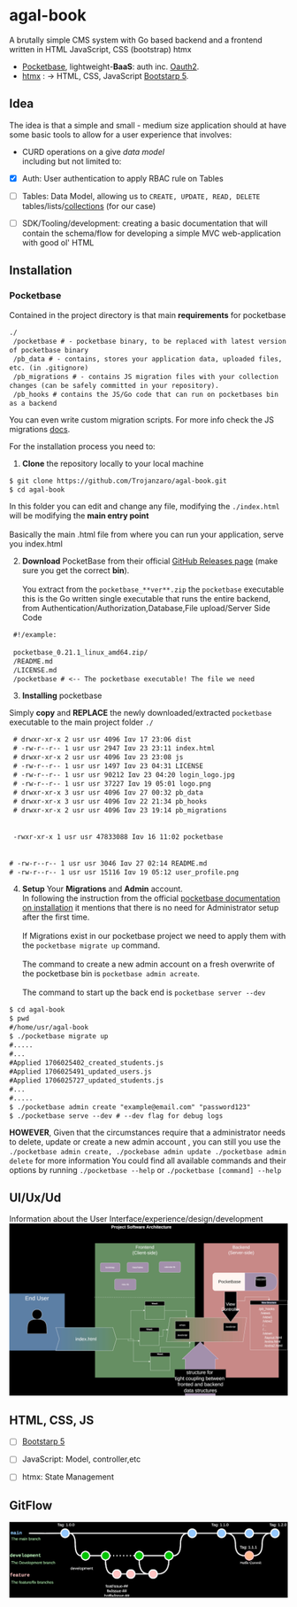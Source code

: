 # agal-book
A brutally simple CMS system with Go based backend and a frontend written in HTML JavaScript, CSS (bootstrap) htmx
+ [Pocketbase](https://pocketbase.io/), lightweight-**BaaS**: auth inc. [Oauth2](https://datatracker.ietf.org/doc/html/rfc6749).
+ [htmx](https://htmx.org/) : -> HTML, CSS, JavaScript [Bootstarp 5](https://getbootstrap.com/docs/5.3/getting-started/introduction/).



## Idea
The idea is that a simple and small - medium size application should at have some basic tools to allow for a user experience that involves:


+ CURD operations on a give *data model* <br/>including but not limited to:<br/>
- [x] Auth: User authentication to apply RBAC rule on Tables
- [ ] Tables: Data Model, allowing us to `CREATE, UPDATE, READ, DELETE` tables/lists/[collections](https://pocketbase.io/docs/collections/) (for our case)
- [ ] SDK/Tooling/development: creating a basic documentation that will contain the schema/flow for developing a simple MVC web-application with good ol' HTML


## Installation


### Pocketbase
Contained in the project directory is that main **requirements** for pocketbase
``` shell
./
 /pocketbase # - pocketbase binary, to be replaced with latest version of pocketbase binary
 /pb_data # - contains, stores your application data, uploaded files, etc. (in .gitignore)
 /pb_migrations # - contains JS migration files with your collection changes (can be safely committed in your repository).
 /pb_hooks # contains the JS/Go code that can run on pocketbases bin as a backend
```
You can even write custom migration scripts. For more info check the JS migrations [docs](https://pocketbase.io/docs/js-migrations).


For the installation process you need to:


1. **Clone** the repository locally to your local machine
```shell
$ git clone https://github.com/Trojanzaro/agal-book.git
$ cd agal-book
```
In this folder you can edit and change any file, modifying the `./index.html` will be modifying the **main entry point** <br /><br /> Basically the main .html file from where you can run your application, serve you index.html

2. **Download** PocketBase from their official [GitHub Releases page](https://github.com/pocketbase/pocketbase/releases) (make sure you get the correct **bin**). <br /> <br />You extract from the `pocketbase_**ver**.zip` the `pocketbase` executable<br /> this is the Go written single executable that runs the entire backend, from Authentication/Authorization,Database,File upload/Server Side Code
```shell
 #!/example:

 pocketbase_0.21.1_linux_amd64.zip/
 /README.md
 /LICENSE.md
 /pocketbase # <-- The pocketbase executable! The file we need

```


3. **Installing** pocketbase


Simply **copy** and **REPLACE** the newly downloaded/extracted `pocketbase` executable to the main project folder `./`
```shell
 # drwxr-xr-x 2 usr usr 4096 Ιαν 17 23:06 dist
 # -rw-r--r-- 1 usr usr 2947 Ιαν 23 23:11 index.html
 # drwxr-xr-x 2 usr usr 4096 Ιαν 23 23:08 js
 # -rw-r--r-- 1 usr usr 1497 Ιαν 23 04:31 LICENSE
 # -rw-r--r-- 1 usr usr 90212 Ιαν 23 04:20 login_logo.jpg
 # -rw-r--r-- 1 usr usr 37227 Ιαν 19 05:01 logo.png
 # drwxr-xr-x 3 usr usr 4096 Ιαν 27 00:32 pb_data
 # drwxr-xr-x 3 usr usr 4096 Ιαν 22 21:34 pb_hooks
 # drwxr-xr-x 2 usr usr 4096 Ιαν 23 19:14 pb_migrations


 -rwxr-xr-x 1 usr usr 47833088 Ιαν 16 11:02 pocketbase


# -rw-r--r-- 1 usr usr 3046 Ιαν 27 02:14 README.md
# -rw-r--r-- 1 usr usr 15116 Ιαν 19 05:12 user_profile.png
```


4. **Setup** Your **Migrations** and **Admin** account. <br/>In following the instruction from the official [pocketbase documentation on installation](https://pocketbase.io/docs/#:~:text=Once%20you%27ve%20extracted,pocketbase%20%5Bcommand%5D%20%2D%2Dhelp)
it mentions that there is no need for Administrator setup after the first time.<br/><br/>If Migrations exist in our pocketbase project we need to apply them with the `pocketbase migrate up` command.<br/><br/>
The command to create a new admin account on a fresh overwrite of the pocketbase bin is `pocketbase admin acreate`.<br/><br/> The command to start up the back end is `pocketbase server --dev`<br/>
```shell
$ cd agal-book
$ pwd
#/home/usr/agal-book
$ ./pocketbase migrate up
#.....
#...
#Applied 1706025402_created_students.js
#Applied 1706025491_updated_users.js
#Applied 1706025727_updated_students.js
#...
#.....
$ ./pocketbase admin create "example@email.com" "password123"
$ ./pocketbase serve --dev # --dev flag for debug logs
```
**HOWEVER**, Given that the circumstances require that a administrator needs to delete, update or create a new admin account , you can still you use the `./pocketbase admin create, ./pockebase admin update ./pocketbase admin delete` for more information
You could find all available commands and their options by running `./pocketbase --help` or `./pocketbase [command] --help`


## UI/Ux/Ud


Information about the User Interface/experience/design/development
<img src="https://raw.githubusercontent.com/Trojanzaro/agal-book/doc-img-ex/software_architecture.drawio.svg"/>

## HTML, CSS, JS
- [ ] [Bootstarp 5](https://getbootstrap.com/docs/5.3/getting-started/introduction/)
- [ ] JavaScript: Model, controller,etc
- [ ] htmx: State Management


## GitFlow


<picture>
<img src="https://raw.githubusercontent.com/Trojanzaro/agal-book/doc-img-ex/git_flow.drawio.svg"/>

</picture>
